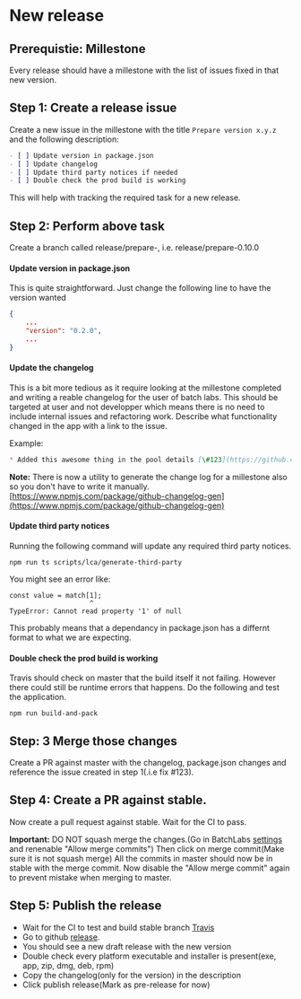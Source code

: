 # New release

## Prerequistie: Millestone
Every release should have a millestone with the list of issues fixed in that new version.

## Step 1: Create a release issue

Create a new issue in the millestone with the title `Prepare version x.y.z` and the following description:

```md
- [ ] Update version in package.json
- [ ] Update changelog
- [ ] Update third party notices if needed
- [ ] Double check the prod build is working
```

This will help with tracking the required task for a new release.

## Step 2: Perform above task

Create a branch called release/prepare-<milestone>, i.e. release/prepare-0.10.0

#### Update version in package.json

This is quite straightforward. Just change the following line to have the version wanted

```json
{
    ...
    "version": "0.2.0",
    ...
}
```

#### Update the changelog

This is a bit more tedious as it require looking at the millestone completed and writing a reable changelog for the user of batch labs.
This should be targeted at user and not developper which means there is no need to include internal issues and refactoring work.
Describe what functionality changed in the app with a link to the issue.

Example:
```md
* Added this awesome thing in the pool details [\#123](https://github.com/Azure/BatchLabs/issues/123)
```

**Note:** There is now a utility to generate the change log for a millestone also so you don't have to write it manually.
[https://www.npmjs.com/package/github-changelog-gen](https://www.npmjs.com/package/github-changelog-gen)


#### Update third party notices
Running the following command will update any required third party notices.
```
npm run ts scripts/lca/generate-third-party
```

You might see an error like:
```
const value = match[1];
                    ^
TypeError: Cannot read property '1' of null
```

This probably means that a dependancy in package.json has a differnt format to what we are expecting.

#### Double check the prod build is working

Travis should check on master that the build itself it not failing. However there could still be runtime errors that happens.
Do the following and test the application.
```
npm run build-and-pack
```


## Step: 3 Merge those changes
Create a PR against master with the changelog, package.json changes and reference the issue created in step 1(.i.e fix \#123).


## Step 4: Create a PR against stable.
Now create a pull request against stable. Wait for the CI to pass.

**Important:** DO NOT squash merge the changes.(Go in BatchLabs [settings](https://github.com/Azure/BatchLabs/settings) and renenable "Allow merge commits")
Then click on merge commit(Make sure it is not squash merge)
All the commits in master should now be in stable with the merge commit.
Now disable the "Allow merge commit" again to prevent mistake when merging to master.

## Step 5: Publish the release
* Wait for the CI to test and build stable branch [Travis](https://travis-ci.org/Azure/BatchLabs/branches)
* Go to github [release](https://github.com/Azure/BatchLabs/releases).
* You should see a new draft release with the new version
* Double check every platform executable and installer is present(exe, app, zip, dmg, deb, rpm)
* Copy the changelog(only for the version) in the description
* Click publish release(Mark as pre-release for now)
